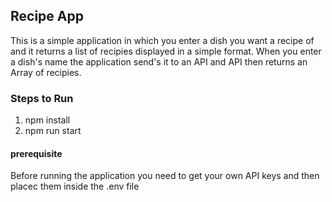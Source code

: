 ## Recipe App

This is a simple application in which you enter a dish you want a recipe of and it returns a list of recipies displayed in a simple format.
When you enter a dish's name the application send's it to an API and API then returns an Array of recipies. 

### Steps to Run 
1) npm install
2) npm run start

#### prerequisite
Before running the application you need to get your own API keys and then placec them inside the .env file 
